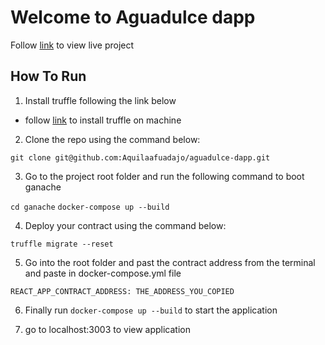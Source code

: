 # Welcome to Aguadulce dapp

Follow [link](https://aguadulce-dapp.netlify.app/) to view live project

## How To Run

1. Install truffle following the link below

- follow [link](https://trufflesuite.com/docs/truffle/how-to/install/) to install truffle on machine

2. Clone the repo using the command below:

`git clone git@github.com:Aquilaafuadajo/aguadulce-dapp.git`

3. Go to the project root folder and run the following command to boot ganache

`cd ganache`
`docker-compose up --build`

4. Deploy your contract using the command below:

`truffle migrate --reset`

5. Go into the root folder and past the contract address from the terminal and paste in docker-compose.yml file

`REACT_APP_CONTRACT_ADDRESS: THE_ADDRESS_YOU_COPIED`

6. Finally run `docker-compose up --build` to start the application

7. go to localhost:3003 to view application
